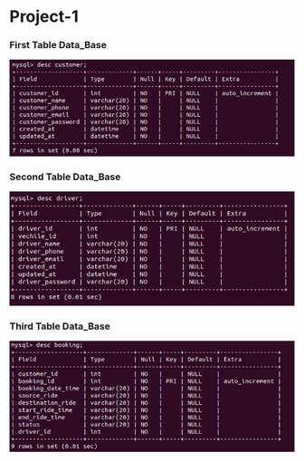 # Project-1

### First Table Data_Base

![](DB_Image/Table1_Customer.png)

### Second Table Data_Base

![](DB_Image/Table2_Driver.png)

### Third Table Data_Base

![](DB_Image/Table3_booking.png)
